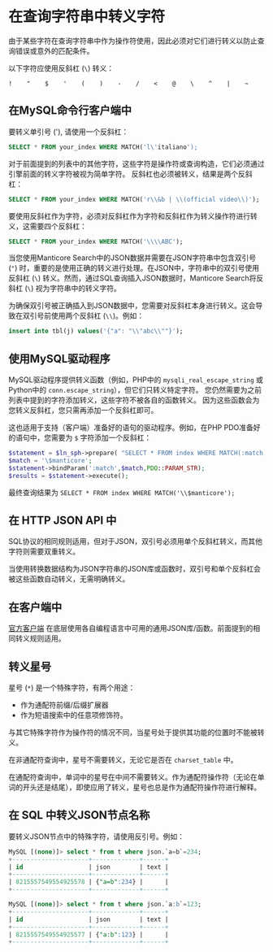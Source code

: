 # 在查询字符串中转义字符

由于某些字符在查询字符串中作为操作符使用，因此必须对它们进行转义以防止查询错误或意外的匹配条件。

以下字符应使用反斜杠 (`\`) 转义：

```
!    "    $    '    (    )    -    /    <    @    \    ^    |    ~
```

## 在MySQL命令行客户端中

要转义单引号 ('), 请使用一个反斜杠：
```sql
SELECT * FROM your_index WHERE MATCH('l\'italiano');
```


对于前面提到的列表中的其他字符，这些字符是操作符或查询构造，它们必须通过引擎前面的转义字符被视为简单字符。
反斜杠也必须被转义，结果是两个反斜杠：

```sql
SELECT * FROM your_index WHERE MATCH('r\\&b | \\(official video\\)');
```

要使用反斜杠作为字符，必须对反斜杠作为字符和反斜杠作为转义操作符进行转义，这需要四个反斜杠：

```sql
SELECT * FROM your_index WHERE MATCH('\\\\ABC');
```

当您使用Manticore Search中的JSON数据并需要在JSON字符串中包含双引号 (`"`) 时，重要的是使用正确的转义进行处理。在JSON中，字符串中的双引号使用反斜杠 (`\`) 转义。然而，通过SQL查询插入JSON数据时，Manticore Search将反斜杠 (`\`) 视为字符串中的转义字符。

为确保双引号被正确插入到JSON数据中，您需要对反斜杠本身进行转义。这会导致在双引号前使用两个反斜杠 (`\\`)。例如：

```sql
insert into tbl(j) values('{"a": "\\"abc\\""}');
```

## 使用MySQL驱动程序

MySQL驱动程序提供转义函数（例如，PHP中的 `mysqli_real_escape_string` 或Python中的 `conn.escape_string`），但它们只转义特定字符。
您仍然需要为之前列表中提到的字符添加转义，这些字符不被各自的函数转义。
因为这些函数会为您转义反斜杠，您只需再添加一个反斜杠即可。

这也适用于支持（客户端）准备好的语句的驱动程序。例如，在PHP PDO准备好的语句中，您需要为 `$` 字符添加一个反斜杠：

```php
$statement = $ln_sph->prepare( "SELECT * FROM index WHERE MATCH(:match)");
$match = '\$manticore';
$statement->bindParam(':match',$match,PDO::PARAM_STR);
$results = $statement->execute();
```

最终查询结果为 `SELECT * FROM index WHERE MATCH('\\$manticore');`

## 在 HTTP JSON API 中

SQL协议的相同规则适用，但对于JSON，双引号必须用单个反斜杠转义，而其他字符则需要双重转义。

当使用转换数据结构为JSON字符串的JSON库或函数时，双引号和单个反斜杠会被这些函数自动转义，无需明确转义。



## 在客户端中

[官方客户端](https://github.com/manticoresoftware/) 在底层使用各自编程语言中可用的通用JSON库/函数。前面提到的相同转义规则适用。


## 转义星号

星号 (`*`) 是一个特殊字符，有两个用途：
* 作为通配符前缀/后缀扩展器
* 作为短语搜索中的任意项修饰符。

与其它特殊字符作为操作符的情况不同，当星号处于提供其功能的位置时不能被转义。

在非通配符查询中，星号不需要转义，无论它是否在 `charset_table` 中。

在通配符查询中，单词中的星号在中间不需要转义。作为通配符操作符（无论在单词的开头还是结尾），即使应用了转义，星号也总是作为通配符操作符进行解释。

## 在 SQL 中转义JSON节点名称

要转义JSON节点中的特殊字符，请使用反引号。例如：

```sql
MySQL [(none)]> select * from t where json.`a=b`=234;
+---------------------+-------------+------+
| id                  | json        | text |
+---------------------+-------------+------+
| 8215557549554925578 | {"a=b":234} |      |
+---------------------+-------------+------+

MySQL [(none)]> select * from t where json.`a:b`=123;
+---------------------+-------------+------+
| id                  | json        | text |
+---------------------+-------------+------+
| 8215557549554925577 | {"a:b":123} |      |
+---------------------+-------------+------+
```
<!-- proofread -->
